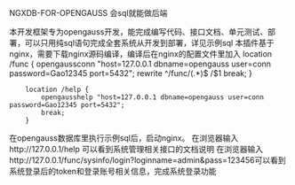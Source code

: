 NGXDB-FOR-OPENGAUSS
会sql就能做后端

本开发框架专为opengauss开发，能完成编写代码、接口文档、单元测试、部署，可以只用纯sql语句完成全套系统从开发到部署，详见示例sql
本插件基于nginx，需要下载nginx源码编译，编译后在nginx的配置文件里加入
       location /func {
          opengaussconn "host=127.0.0.1 dbname=opengauss user=conn password=Gao12345 port=5432";
          rewrite ^/func/(.*)$ /$1 break;
       }

        location /help {
            opengausshelp "host=127.0.0.1 dbname=opengauss user=conn password=Gao12345 port=5432";
            break;
        }
		
在opengauss数据库里执行示例sql后，启动nginx。
在浏览器输入http://127.0.0.1/help 可以看到系统管理相关接口的文档说明
在浏览器输入http://127.0.0.1/func/sysinfo/login?loginname=admin&pass=123456可以看到系统登录后的token和登录账号相关信息，完成系统登录功能


